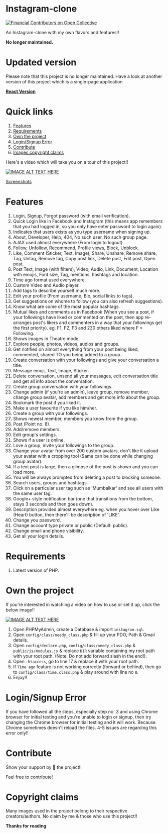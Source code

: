 # Instagram-clone
[![Financial Contributors on Open Collective](https://opencollective.com/instagram-clone-php/all/badge.svg?label=financial+contributors)](https://opencollective.com/instagram-clone-php) 

An Instagram-clone with my own flavors and features!!

**No longer maintained.**

# Updated version
Please note that this project is no longer maintained. Have a look at another version of this project which is a single-page application

**[React Version](https://github.com/yTakkar/React-Instagram-Clone-2.0)**



# Quick links
1. [Features](#features)
2. [Requirements](#requirements)
3. [Own the project](#own-the-project)
4. [Login/Signup Error](#loginsignup-error)
5. [Contribute](#contribute)
6. [Images copyright claims](#copyright-claims)

Here's a video which will take you on a tour of this project!!

[![IMAGE ALT TEXT HERE](http://img.youtube.com/vi/pwoXUIjRxfk/0.jpg)](https://www.youtube.com/watch?v=pwoXUIjRxfk)

[Screenshots](https://github.com/yTakkar/Instagram-clone/tree/master/screenshots "More screenshots")

# Features
1. Login, Signup, Forgot password (with email verification).
2. Quick Login like in Facebook and Instagram (this means app remembers that you had logged in, so you only have enter password to login again).
3. Indicates that users exists as you type username when signing up.
4. About, Developer, Help, 404, No such user, No such group page.
5. AJAX used almost everywhere (From login to logout).
6. Follow, Unfollow, Recommend, Profile views, Block, Unblock.
7. Like, Comment (Sticker, Text, Image), Share, Unshare, Remove share, Tag, Untag, Remove tag, Copy post link, Delete post, Edit post, Open post.
8. Post Text, Image (with filters), Video, Audio, Link, Document, Location with emojis, Font size, Tag, mentions, hashtags and location.
9. Time ago format used everywhere.
10. Custom Video and Audio player.
11. Add tags to describe yourself much more.
12. Edit your profile (From username, Bio, social links to tags).
13. Get suggestions on whome to follow (you can also refresh suggestions).
14. Know what are some of the most popular hashtags.
15. Mutual likes and comments as in Facebook (When you see a post, if your followings have liked or commented on the post, then app re-arranges post's likers and commenters in a way that your followings get the first priority).
eg. F1, F2, F3 and 230 others liked where F = Following.
16. Shows images in Theatre mode.
17. Explore people, photos, videos, audios and groups.
18. Get notified on almost everything from your post being liked, commented, shared TO you being added to a group.
19. Create conversation with your followings and give your conversation a title.
20. Message emoji, Text, Image, Sticker.
21. Delete conversation, unsend all your messages, edit conversation title and get all info about the conversation.
22. Create group conversation with your followings.
23. Change admin (if you're an admin), leave group, remove member, change group avatar, add members and get more info about the group.
24. Bookmark the post if you liked it.
25. Make a user favourite if you like him/her.
26. Create a group with your followings.
27. Shows newest member, members you know from the group.
28. Post (Point no. 8).
29. Add/remove members.
30. Edit group's settings.
31. Shows if a user is online.
32. Love a group, invite your followings to the group.
33. Change your avatar from over 200 custom avatars, don't like it upload your avatar with a cropping tool (Same can be done while changing group avatar).
34. If a text post is large, then a glimpse of the post is shown and you can load more.
35. You will be always prompted from deleting a post to blocking someone.
36. Search users, groups and hashtags.
37. Click on a particular user tag such as 'Mumbaikar' and see all users with the same user tag.
38. Google+ style notification bar (one that transitions from the bottom, stays 3 seconds and then goes down).
39. Description provided almost everywhere eg. when you hover over Like (Heart) button, then there'll be description of 'LIKE'.
40. Change you password.
41. Change account type private or public (Default: public).
42. Change email and phone visibility.
43. Get all your login details.

# Requirements
1. Latest version of PHP.

# Own the project

If you're interested in watching a video on how to use or set it up, click the below image!!

[![IMAGE ALT TEXT HERE](http://img.youtube.com/vi/jI_z-4XWLLk/0.jpg)](https://www.youtube.com/watch?v=jI_z-4XWLLk)

1. Open PHPMyAdmin, create a Database & import `instagram.sql`. 
2. Open `config/class/needy_class.php` & fill up your PDO, Path & Gmail details.
3. Open `config/declare.php`, `config/class/needy_class.php` & `public/js/modules.js` & replace `DIR` variable containing my root path with your root path. (Note: Do not add forward slash in the end!).
4. Open `.htaccess`, go to line 17 & replace it with your root path.
5. If `Time ago` feature is not working correctly (forward or behind), then go to `config/class/time.class.php` & play around with line no `8`.
6. Enjoy!!

# Login/Signup Error

If you have followed all the steps, especially step no. 3 and using Chrome browser for initial testing and you're unable to login or signup, then try changing the Chrome browser for initial testing and it will work. Because Chrome sometimes doesn't reload the files.
4-5 issues are regarding this error only!!

# Contribute
Show your support by 🌟 the project!!

Feel free to contribute!

# Copyright claims
Many images used in the project belong to their respective creators/authors. No claim by me & those who use this project!!

**Thanks for reading**



